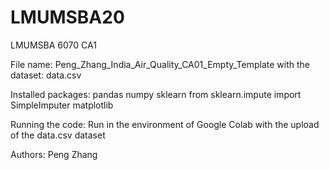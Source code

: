 # LMUMSBA20
LMUMSBA 6070 CA1

File name: Peng_Zhang_India_Air_Quality_CA01_Empty_Template
with the dataset: data.csv


Installed packages:
pandas
numpy
sklearn
from sklearn.impute import SimpleImputer
matplotlib

Running the code:
Run in the environment of Google Colab with the upload of the data.csv dataset


Authors:
Peng Zhang
